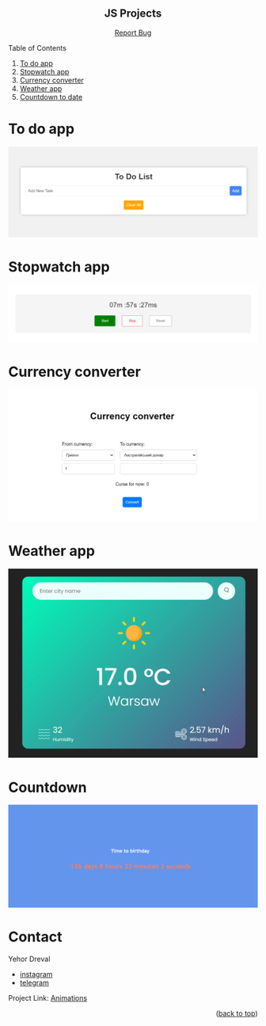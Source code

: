 <div id="top"></div>

<!-- PROJECT LOGO -->
<br />
<div align="center">

<h2 align="center">JS Projects</h2>

  <p align="center">
    <a href="https://github.com/Freekson/js-projects/issues">Report Bug</a>

  </p>
</div>

<!-- TABLE OF CONTENTS -->

  <p>Table of Contents</p>
  <ol>   
    <li><a href="#to-do-app">To do app</a></li>
    <li><a href="#stopwatch-app">Stopwatch app</a></li>
    <li><a href="#currency-converter">Currency converter</a></li>
    <li><a href="#weather-app">Weather app</a></li>
    <li><a href="#countdown">Countdown to date</a></li>
  </ol>

<div id="to-do-app"></div>

# To do app

![To do app](readme-source/chrome_SA31proGhr.gif)

<div id="stopwatch-app"></div>

# Stopwatch app

![Stopwatch app](readme-source/chrome_SLhAxFmGbU.gif)

<div id="currency-converter"></div>

# Сurrency converter

![Сurrency converter](readme-source/chrome_pq9YJ1ose9.gif)

<div id="weather-app"></div>

# Weather app

![Weather app](readme-source/chrome_fsgsYYgoRQ.gif)

<div id="countdown"></div>

# Countdown

![countdown](readme-source/chrome_2ESF3UJBBf.gif)

# Contact

Yehor Dreval

- [instagram](https://www.instagram.com/freeksons)
- [telegram](https://t.me/freekson)

Project Link: [Animations](https://github.com/Freekson/various-animations)

<p align="right">(<a href="#top">back to top</a>)</p>

